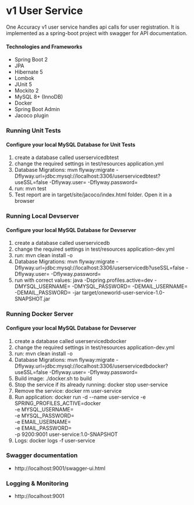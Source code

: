 # v1 User Service

One Accuracy v1 user service handles api calls for user registration. It is implemented as a spring-boot project with swagger for API documentation.

#### Technologies and Frameworks

* Spring Boot 2
* JPA
* Hibernate 5 
* Lombok
* JUnit 5
* Mockito 2
* MySQL 8+ (InnoDB)
* Docker
* Spring Boot Admin
* Jacoco plugin

### Running Unit Tests
#### Configure your local MySQL Database for Unit Tests
1. create a database called userservicedbtest
2. change the required settings in test/resources application.yml
3. Database Migrations: mvn flyway:migrate -Dflyway.url=jdbc:mysql://localhost:3306/userservicedbtest?useSSL=false -Dflyway.user= -Dflyway.password=
4. run: mvn test
5. Test report are in target/site/jacoco/index.html folder. Open it in a browser


### Running Local Devserver
#### Configure your local MySQL Database for Devserver
1. create a database called userservicedb
2. change the required settings in test/resources application-dev.yml
3. run: mvn clean install -o
4. Database Migrations: mvn flyway:migrate -Dflyway.url=jdbc:mysql://localhost:3306/userservicedb?useSSL=false -Dflyway.user= -Dflyway.password=   
5. run with correct values: java  -Dspring.profiles.active=dev -DMYSQL_USERNAME= -DMYSQL_PASSWORD= -DEMAIL_USERNAME= -DEMAIL_PASSWORD= -jar target/oneworld-user-service-1.0-SNAPSHOT.jar


### Running Docker Server
#### Configure your local MySQL Database for Devserver
1. create a database called userservicedbdocker
2. change the required settings in test/resources application-dev.yml
3. run: mvn clean install -o
4. Database Migrations: mvn flyway:migrate -Dflyway.url=jdbc:mysql://localhost:3306/userservicedbdocker?useSSL=false -Dflyway.user= -Dflyway.password=
5. Build image: ./docker.sh to build
6. Stop the service if its already running: docker stop user-service
7. Remove the service: docker rm user-service
8. Run application: docker run -d --name user-service -e SPRING_PROFILES_ACTIVE=docker \
   -e MYSQL_USERNAME= \
   -e MYSQL_PASSWORD= \
   -e EMAIL_USERNAME= \
   -e EMAIL_PASSWORD= \
   -p 9200:9001 user-service:1.0-SNAPSHOT
9. Logs: docker logs -f user-service


### Swagger documentation
* http://localhost:9001/swagger-ui.html

### Logging & Monitoring
* http://localhost:9001
